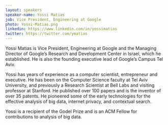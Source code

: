 ```yaml
---
layout: speakers
speaker-name: Yossi Matias
job: Vice President, Engineering at Google
photo: Yossi-Matias.png
linkedin: https://www.linkedin.com/in/yossimatias
twitter: https://twitter.com/ymatias
---
```

Yossi Matias is Vice President, Engineering at Google and the Managing Director of Google’s Research and Development Center in Israel, which he established. He is also the founding executive lead of Google’s Campus Tel Aviv.

Yossi has years of experience as a computer scientist, entrepreneur and executive. He has been on the Computer Science faculty at Tel Aviv University, and previously a Research Scientist at Bell Labs and visiting professor at Stanford. He published over 100 papers and is the inventor of over 35 patents. He pioneered some of the early technologies for the effective analysis of big data, internet privacy, and contextual search.

Yossi is a recipient of the Godel Prize and is an ACM Fellow for contributions to analysis of big data.
